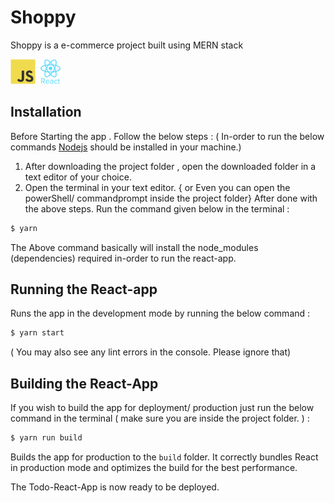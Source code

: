 # Shoppy
Shoppy is a e-commerce project built using MERN stack

<img src="https://raw.githubusercontent.com/devicons/devicon/master/icons/javascript/javascript-original.svg" alt="javascript" width="40" height="40"/>  <img src="https://raw.githubusercontent.com/devicons/devicon/master/icons/react/react-original-wordmark.svg" alt="react" width="40" height="40"/>



## Installation

Before Starting the app . Follow the below steps :
( In-order to run the below commands <a href='https://nodejs.org/en/'>Nodejs</a> should be installed in your machine.)

1. After downloading the project folder , open the downloaded folder in a text editor of your choice.
2. Open the terminal in your text editor. { or Even you can open the powerShell/ commandprompt inside the project folder}
  After done with the above steps. Run the command given below in the terminal :

```sh
$ yarn
```
The Above command basically will install the node_modules (dependencies) required in-order to run the react-app.


## Running the React-app

Runs the app in the development mode by running the below command :

```sh
$ yarn start
```
( You may also see any lint errors in the console. Please ignore that)


## Building the React-App

If you wish to build the app for deployment/ production just run the below command in the terminal ( make sure you are inside the project folder. ) :

```sh
$ yarn run build
```
Builds the app for production to the `build` folder.
It correctly bundles React in production mode and optimizes the build for the best performance.

The Todo-React-App is now ready to be deployed.

